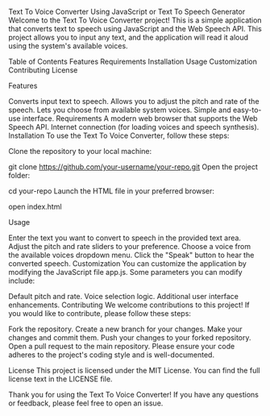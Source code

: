 Text To Voice Converter Using JavaScript or Text To Speech Generator
Welcome to the Text To Voice Converter project! This is a simple application that converts text to speech using JavaScript and the Web Speech API. This project allows you to input any text, and the application will read it aloud using the system's available voices.

Table of Contents
Features
Requirements
Installation
Usage
Customization
Contributing
License


Features


Converts input text to speech.
Allows you to adjust the pitch and rate of the speech.
Lets you choose from available system voices.
Simple and easy-to-use interface.
Requirements
A modern web browser that supports the Web Speech API.
Internet connection (for loading voices and speech synthesis).
Installation
To use the Text To Voice Converter, follow these steps:

Clone the repository to your local machine:

git clone https://github.com/your-username/your-repo.git
Open the project folder:

cd your-repo
Launch the HTML file in your preferred browser:

open index.html

Usage


Enter the text you want to convert to speech in the provided text area.
Adjust the pitch and rate sliders to your preference.
Choose a voice from the available voices dropdown menu.
Click the "Speak" button to hear the converted speech.
Customization
You can customize the application by modifying the JavaScript file app.js. Some parameters you can modify include:

Default pitch and rate.
Voice selection logic.
Additional user interface enhancements.
Contributing
We welcome contributions to this project! If you would like to contribute, please follow these steps:

Fork the repository.
Create a new branch for your changes.
Make your changes and commit them.
Push your changes to your forked repository.
Open a pull request to the main repository.
Please ensure your code adheres to the project's coding style and is well-documented.

License
This project is licensed under the MIT License. You can find the full license text in the LICENSE file.

Thank you for using the Text To Voice Converter! If you have any questions or feedback, please feel free to open an issue.

